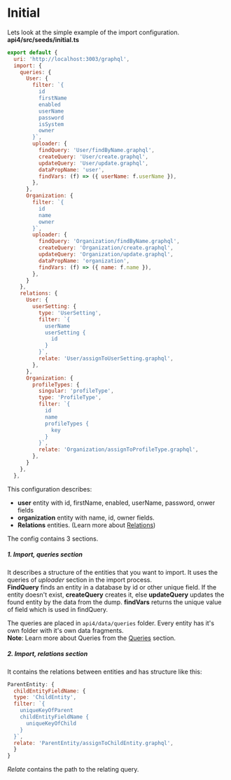 # Initial

Lets look at the simple example of the import configuration.  
**api4/src/seeds/initial.ts**

```javascript
export default {
  uri: 'http://localhost:3003/graphql',
  import: {
    queries: {
      User: {
        filter: `{
          id
          firstName
          enabled
          userName
          password
          isSystem
          owner
        }`,
        uploader: {
          findQuery: 'User/findByName.graphql',
          createQuery: 'User/create.graphql',
          updateQuery: 'User/update.graphql',
          dataPropName: 'user',
          findVars: (f) => ({ userName: f.userName }),
        },
      },
      Organization: {
        filter: `{
          id
          name
          owner
        }`,
        uploader: {
          findQuery: 'Organization/findByName.graphql',
          createQuery: 'Organization/create.graphql',
          updateQuery: 'Organization/update.graphql',
          dataPropName: 'organization',
          findVars: (f) => ({ name: f.name }),
        },
      }
    },
    relations: {
      User: {
        userSetting: {
          type: 'UserSetting',
          filter: `{
            userName
            userSetting {
              id
            }
          }`,
          relate: 'User/assignToUserSetting.graphql',
        },
      },
      Organization: {
        profileTypes: {
          singular: 'profileType',
          type: 'ProfileType',
          filter: `{
            id
            name
            profileTypes {
              key
            }
          }`,
          relate: 'Organization/assignToProfileType.graphql',
        },
      }
    },
  },
```

This configuration describes:

* **user** entity with id, firstName, enabled, userName, password, onwer fields
* **organization** entity with name, id,  owner fields.
* **Relations** entities. \(Learn more about [Relations](../update-schema.md)\)

The config contains 3 sections.

##### 1. Import, queries section

It describes a structure of the entities that you want to import. It uses the queries of _uploader_ section in the import process.  
**FindQuery** finds an entity in a database by id or other unique field. If the entity doesn't exist, **createQuery** creates it, else **updateQuery** updates the found entity by the data from the dump. **findVars** returns the unique value of field which is used in findQuery.

The queries are placed in `api4/data/queries` folder. Every entity has it's own folder with it's own data fragments.  
**Note**: Learn more about Queries from the [Queries](./queries.md) section.

##### 2. Import, relations section

It contains the relations between entities and has structure like this:

```javascript
ParentEntity: {
  childEntityFieldName: {
  type: 'ChildEntity',
  filter: `{
    uniqueKeyOfParent
    childEntityFieldName {
      uniqueKeyOfChild
    }
  }`,
  relate: 'ParentEntity/assignToChildEntity.graphql',
  }
}
```

_Relate_ contains the path to the relating query.


